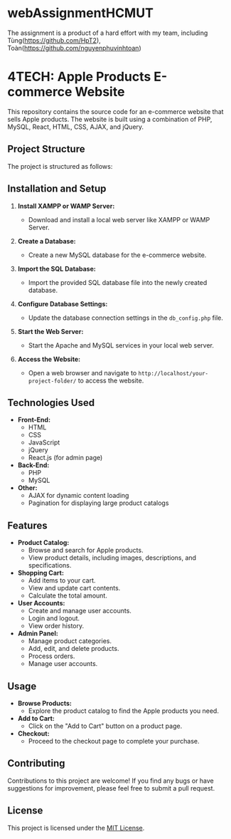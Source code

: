 # webAssignmentHCMUT
The assignment is a product of a hard effort with my team, including Tùng(https://github.com/HpT2), Toàn(https://github.com/nguyenphuvinhtoan)

 # 4TECH: Apple Products E-commerce Website

This repository contains the source code for an e-commerce website that sells Apple products. The website is built using a combination of PHP, MySQL, React, HTML, CSS, AJAX, and jQuery.

## Project Structure

The project is structured as follows:


## Installation and Setup

1. **Install XAMPP or WAMP Server:**
   - Download and install a local web server like XAMPP or WAMP Server.

2. **Create a Database:**
   - Create a new MySQL database for the e-commerce website.

3. **Import the SQL Database:**
   - Import the provided SQL database file into the newly created database.

4. **Configure Database Settings:**
   - Update the database connection settings in the `db_config.php` file.

5. **Start the Web Server:**
   - Start the Apache and MySQL services in your local web server.

6. **Access the Website:**
   - Open a web browser and navigate to `http://localhost/your-project-folder/` to access the website.

## Technologies Used

- **Front-End:**
    - HTML
    - CSS
    - JavaScript
    - jQuery
    - React.js (for admin page)
- **Back-End:**
    - PHP
    - MySQL
- **Other:**
    - AJAX for dynamic content loading
    - Pagination for displaying large product catalogs

## Features

- **Product Catalog:**
    - Browse and search for Apple products.
    - View product details, including images, descriptions, and specifications.
- **Shopping Cart:**
    - Add items to your cart.
    - View and update cart contents.
    - Calculate the total amount.
- **User Accounts:**
    - Create and manage user accounts.
    - Login and logout.
    - View order history.
- **Admin Panel:**
    - Manage product categories.
    - Add, edit, and delete products.
    - Process orders.
    - Manage user accounts.

## Usage

- **Browse Products:**
    - Explore the product catalog to find the Apple products you need.
- **Add to Cart:**
    - Click on the "Add to Cart" button on a product page.
- **Checkout:**
    - Proceed to the checkout page to complete your purchase.

## Contributing

Contributions to this project are welcome! If you find any bugs or have suggestions for improvement, please feel free to submit a pull request.

## License

This project is licensed under the [MIT License](LICENSE).
